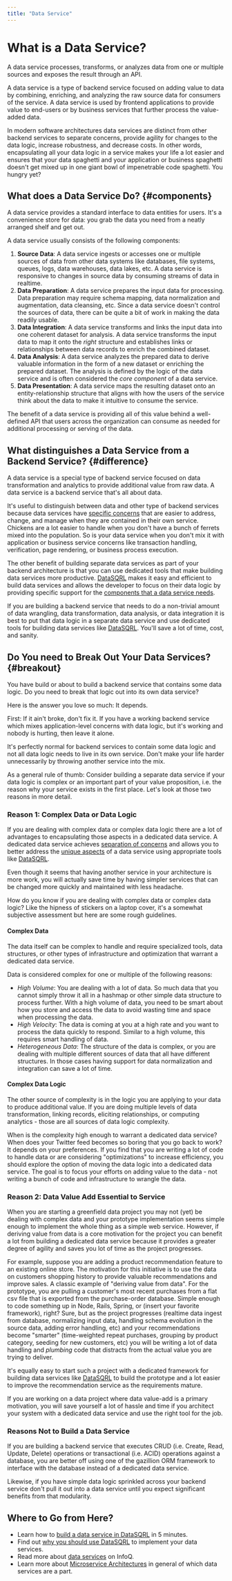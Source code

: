 ```yaml
---
title: "Data Service"
---
```


# What is a Data Service?

A data service processes, transforms, or analyzes data from one or multiple sources and exposes the result through an API.

A data service is a type of backend service focused on adding value to data by combining, enriching, and analyzing the raw source data for consumers of the service. A data service is used by frontend applications to provide value to end-users or by business services that further process the value-added data.

In modern software architectures data services are distinct from other backend services to separate concerns, provide agility for changes to the data logic, increase robustness, and decrease costs.
In other words, encapsulating all your data logic in a service makes your life a lot easier and ensures that your data spaghetti and your application or business spaghetti doesn't get mixed up in one giant bowl of impenetrable code spaghetti. You hungry yet?

## What does a Data Service Do? {#components}

A data service provides a standard interface to data entities for users. It's a convenience store for data: you grab the data you need from a neatly arranged shelf and get out. 

A data service usually consists of the following components:

1. **Source Data**: A data service ingests or accesses one or multiple sources of data from other data systems like databases, file systems, queues, logs, data warehouses, data lakes, etc. A data service is responsive to changes in source data by consuming streams of data in realtime.
2. **Data Preparation**: A data service prepares the input data for processing. Data preparation may require schema mapping, data normalization and augmentation, data cleansing, etc. Since a data service doesn't control the sources of data, there can be quite a bit of work in making the data readily usable.
3. **Data Integration**: A data service transforms and links the input data into one coherent dataset for analysis. A data service transforms the input data to map it onto the *right* structure and establishes links or relationships between data records to enrich the combined dataset.
4. **Data Analysis**: A data service analyzes the prepared data to derive valuable information in the form of a new dataset or enriching the prepared dataset. The analysis is defined by the logic of the data service and is often considered the *core component* of a data service.
5. **Data Presentation**: A data service maps the resulting dataset onto an entity-relationship structure that aligns with how the users of the service think about the data to make it intuitive to consume the service.

The benefit of a data service is providing all of this value behind a well-defined API that users across the organization can consume as needed for additional processing or serving of the data.

## What distinguishes a Data Service from a Backend Service? {#difference}

A data service is a special type of backend service focused on data transformation and analytics to provide additional value from raw data.
A data service is a backend service that's all about data.

It's useful to distinguish between data and other type of backend services because
data services have [specific concerns](#components) that are easier to address, change, and manage
when they are contained in their own service. Chickens are a lot easier to handle
when you don't have a bunch of ferrets mixed into the population. So is your data
service when you don't mix it with application or business service concerns like
transaction handling, verification, page rendering, or business process execution.

The other benefit of building separate data services as part of your backend
architecture is that you can use dedicated tools that make building data services
more productive. [DataSQRL](/) makes it easy and efficient to build data services
and allows the developer to focus on their data logic by providing specific support
for the [components that a data service needs](#components).

If you are building a backend service that needs to do a non-trivial amount of 
data wrangling, data transformation, data analysis, or data integration it is
best to put that data logic in a separate data service and use dedicated tools
for building data services like [DataSQRL](/). You'll save a lot of time, cost,
and sanity.

## Do You need to Break Out Your Data Services? {#breakout}

You have build or about to build a backend service that contains some data logic.
Do you need to break that logic out into its own data service?

Here is the answer you love so much: It depends.

First: If it ain't broke, don't fix it. If you have a working backend service which
mixes application-level concerns with data logic, but it's working and nobody is
hurting, then leave it alone.

It's perfectly normal for backend services to contain some data logic and not all
data logic needs to live in its own service. Don't make your life harder 
unnecessarily by throwing another service into the mix.

As a general rule of thumb: Consider building a separate data service if your
data logic is complex or an important part of your value proposition, i.e. the
reason why your service exists in the first place. Let's look at those two reasons
in more detail.

### Reason 1: Complex Data or Data Logic

If you are dealing with complex data or complex data logic there are a lot of advantages
to encapsulating those aspects in a dedicated data service. A dedicated data service
achieves [separation of concerns](#difference) and allows you to better address the 
[unique aspects](#components) of a data service using appropriate tools like [DataSQRL](/).

Even though it seems that having another service in your architecture is more work, you will
actually save time by having simpler services that can be changed more quickly and 
maintained with less headache.

How do you know if you are dealing with complex data or complex data logic? Like the hipness
of stickers on a laptop cover, it's a somewhat subjective assessment but here are some 
rough guidelines.

#### Complex Data

The data itself can be complex to handle and require specialized tools, data structures, or
other types of infrastructure and optimization that warrant a dedicated data service.

Data is considered complex for one or multiple of the following reasons:

- *High Volume*: You are dealing with a lot of data. So much data that you cannot simply
 throw it all in a hashmap or other simple data structure to process further. With a high
 volume of data, you need to be smart about how you store and access the data to avoid
 wasting time and space when processing the data.
- *High Velocity*: The data is coming at you at a high rate and you want to process the data
 quickly to respond. Similar to a high volume, this requires smart handling of data.
- *Heterogeneous Data*: The structure of the data is complex, or you are dealing with multiple
 different sources of data that all have different structures. In those cases having support
 for data normalization and integration can save a lot of time.

#### Complex Data Logic

The other source of complexity is in the logic you are applying to your data to produce
additional value. If you are doing multiple levels of data transformation, linking records,
eliciting relationships, or computing analytics - those are all sources of data logic
complexity.

When is the complexity high enough to warrant a dedicated data service? When does your
Twitter feed becomes so boring that you go back to work? It depends on your preferences.
If you find that you are writing a lot of code to handle data or are considering
"optimizations" to increase efficiency, you should explore the option of moving the data
logic into a dedicated data service. The goal is to focus your efforts on adding value to
the data - not writing a bunch of code and infrastructure to wrangle the data.

### Reason 2: Data Value Add Essential to Service

When you are starting a greenfield data project you may not (yet) be dealing with complex data
and your prototype implementation seems simple enough to implement the whole thing as a
simple web service. However, if deriving value from data is a core motivation for the project
you can benefit a lot from building a dedicated data service because it provides a greater
degree of agility and saves you lot of time as the project progresses.

For example, suppose you are adding a product recommendation feature to an existing online
store. The motivation for this initiative is to use the data on customers shopping history
to provide valuable recommendations and improve sales. A classic example of "deriving value
from data". For the prototype, you are pulling a customer's most recent purchases from a 
flat csv file that is exported from the purchase-order database. Simple enough to code
something up in Node, Rails, Spring, or (insert your favorite framework), right? Sure, but
as the project progresses (realtime data ingest from database, normalizing input data,
handling schema evolution in the source data, adding error handling, etc) and your 
recommendations become "smarter" (time-weighted repeat purchases, grouping by product
category, seeding for new customers, etc) you will be writing a lot of data handling and
*plumbing* code that distracts from the actual value you are trying to deliver.

It's equally easy to start such a project with a dedicated framework for building data
services like [DataSQRL](/) to build the prototype and a lot easier to improve the 
recommendation service as the requirements mature.

If you are working on a data project where data value-add is a primary motivation, you will
save yourself a lot of hassle and time if you architect your system with a dedicated
data service and use the right tool for the job.

### Reasons Not to Build a Data Service

If you are building a backend service that executes CRUD 
(i.e. Create, Read, Update, Delete) operations or transactional (i.e. ACID) operations against a database, you are better off using one of the gazillion ORM framework to interface with the database instead of a dedicated data service.

Likewise, if you have simple data logic sprinkled across your backend service
don't pull it out into a data service until you expect significant benefits from that
modularity.



## Where to Go from Here?

- Learn how to [build a data service in DataSQRL](/docs/getting-started/quickstart) in 5 minutes.
- Find out [why you should use DataSQRL](/docs/getting-started/concepts/why-datasqrl) to implement your data services.
- Read more about [data services](https://www.infoq.com/articles/narayanan-soa-data-services/) on InfoQ.
- Learn more about [Microservice Architectures](https://martinfowler.com/articles/microservices.html) in general of which data services are a part.
